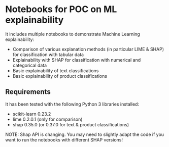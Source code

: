 # Notebooks for POC on ML explainability
It includes multiple notebooks to demonstrate Machine Learning explainability:
* Comparison of various explanation methods (in particular LIME & SHAP) for classification with tabular data
* Explainability with SHAP for classification with numerical and categorical data  
* Basic explainability of text classifications
* Basic explainability of product classifications

## Requirements
It has been tested with the following Python 3 libraries installed:
* scikit-learn              0.23.2
* lime                      0.2.0.1 (only for comparison)
* shap                      0.35.0 (or 0.37.0 for text & product classifications)

NOTE: Shap API is changing. You may need to slightly adapt the code if you want to run the notebooks with different SHAP versions!
